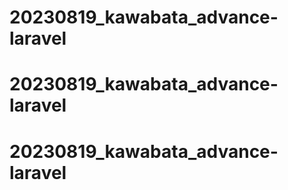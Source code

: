 # 20230819_kawabata_advance-laravel
# 20230819_kawabata_advance-laravel
# 20230819_kawabata_advance-laravel
